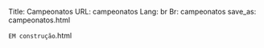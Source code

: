 Title: Campeonatos
URL: campeonatos
Lang: br
Br: campeonatos
save_as: campeonatos.html


`EM construção`.html
